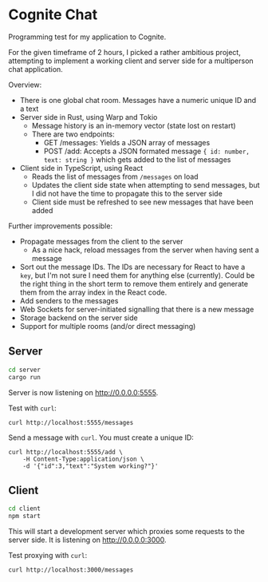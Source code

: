# Cognite Chat

Programming test for my application to Cognite.

For the given timeframe of 2 hours, I picked a rather ambitious project,
attempting to implement a working client and server side for a multiperson
chat application.

Overview:
- There is one global chat room. Messages have a numeric unique ID and a text
- Server side in Rust, using Warp and Tokio
   - Message history is an in-memory vector (state lost on restart)
   - There are two endpoints:
      - GET /messages: Yields a JSON array of messages
      - POST /add: Accepts a JSON formated message `{ id: number, text: string
        }` which gets added to the list of messages
- Client side in TypeScript, using React
   - Reads the list of messages from `/messages` on load
   - Updates the client side state when attempting to send messages, but I did
     not have the time to propagate this to the server side
   - Client side must be refreshed to see new messages that have been added

Further improvements possible:
- Propagate messages from the client to the server
   - As a nice hack, reload messages from the server when having sent a message
- Sort out the message IDs. The IDs are necessary for React to have a `key`,
  but I'm not sure I need them for anything else (currently). Could be the right
  thing in the short term to remove them entirely and generate them from the
  array index in the React code.
- Add senders to the messages
- Web Sockets for server-initiated signalling that there is a new message
- Storage backend on the server side
- Support for multiple rooms (and/or direct messaging)

## Server

```bash
cd server
cargo run
```

Server is now listening on <http://0.0.0.0:5555>.

Test with `curl`:

    curl http://localhost:5555/messages

Send a message with `curl`. You must create a unique ID:

    curl http://localhost:5555/add \
        -H Content-Type:application/json \
        -d '{"id":3,"text":"System working?"}'

## Client

```bash
cd client
npm start
```

This will start a development server which proxies some requests to the
server side. It is listening on <http://0.0.0.0:3000>.

Test proxying with `curl`:

    curl http://localhost:3000/messages
